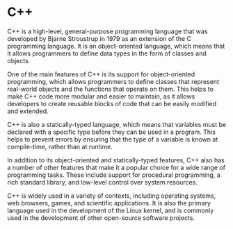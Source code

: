 # C++ 

C++ is a high-level, general-purpose programming language that was developed by Bjarne Stroustrup in 1979 as an extension of the C programming language. It is an object-oriented language, which means that it allows programmers to define data types in the form of classes and objects.

One of the main features of C++ is its support for object-oriented programming, which allows programmers to define classes that represent real-world objects and the functions that operate on them. This helps to make C++ code more modular and easier to maintain, as it allows developers to create reusable blocks of code that can be easily modified and extended.

C++ is also a statically-typed language, which means that variables must be declared with a specific type before they can be used in a program. This helps to prevent errors by ensuring that the type of a variable is known at compile-time, rather than at runtime.

In addition to its object-oriented and statically-typed features, C++ also has a number of other features that make it a popular choice for a wide range of programming tasks. These include support for procedural programming, a rich standard library, and low-level control over system resources.

C++ is widely used in a variety of contexts, including operating systems, web browsers, games, and scientific applications. It is also the primary language used in the development of the Linux kernel, and is commonly used in the development of other open-source software projects.
